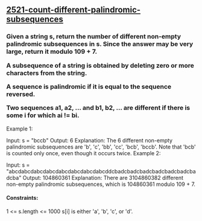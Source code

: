 <h2><a href="https://leetcode.com/problems/count-different-palindromic-subsequences">2521-count-different-palindromic-subsequences</a>

<h3>Given a string s, return the number of different non-empty palindromic subsequences in s. Since the answer may be very large, return it modulo 109 + 7.

A subsequence of a string is obtained by deleting zero or more characters from the string.

A sequence is palindromic if it is equal to the sequence reversed.

Two sequences a1, a2, ... and b1, b2, ... are different if there is some i for which ai != bi.</h3>

 
<p>
Example 1:

Input: s = "bccb"
Output: 6
Explanation: The 6 different non-empty palindromic subsequences are 'b', 'c', 'bb', 'cc', 'bcb', 'bccb'.
Note that 'bcb' is counted only once, even though it occurs twice.
Example 2:

Input: s = "abcdabcdabcdabcdabcdabcdabcdabcddcbadcbadcbadcbadcbadcbadcbadcba"
Output: 104860361
Explanation: There are 3104860382 different non-empty palindromic subsequences, which is 104860361 modulo 109 + 7.
</p> 

<h4>Constraints:</h4>

1 <= s.length <= 1000
s[i] is either 'a', 'b', 'c', or 'd'.
